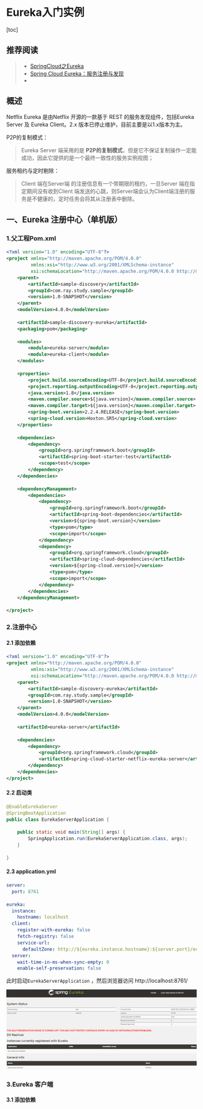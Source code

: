 # Eureka入门实例

[toc]



## 推荐阅读

> - [SpringCloud之Eureka](https://juejin.im/post/5ca4ca43e51d4577dd2e82e3)
> - [Spring Cloud Eureka：服务注册与发现](https://juejin.im/post/5d78cd53f265da03d55e8351)
> - 



## 概述

Netflix Eureka 是由Netflix 开源的一款基于 REST 的服务发现组件，包括Eureka Server 及 Eureka Client。2.x 版本已停止维护，目前主要是以1.x版本为主。



P2P的复制模式：

> Eureka Server 端采用的是 **P2P的复制模式**，但是它不保证复制操作一定能成功，因此它提供的是一个最终一致性的服务实例视图；

服务租约与定时剔除：

> Client 端在Server端 的注册信息有一个带期限的租约，一旦Server 端在指定期间没有收到Client 端发送的心跳，则Server端会认为Client端注册的服务是不健康的，定时任务会将其从注册表中删除。





## 一、Eureka 注册中心（单机版）

### 1.父工程Pom.xml

```xml
<?xml version="1.0" encoding="UTF-8"?>
<project xmlns="http://maven.apache.org/POM/4.0.0"
         xmlns:xsi="http://www.w3.org/2001/XMLSchema-instance"
         xsi:schemaLocation="http://maven.apache.org/POM/4.0.0 http://maven.apache.org/xsd/maven-4.0.0.xsd">
    <parent>
        <artifactId>sample-discovery</artifactId>
        <groupId>com.ray.study.sample</groupId>
        <version>1.0-SNAPSHOT</version>
    </parent>
    <modelVersion>4.0.0</modelVersion>

    <artifactId>sample-discovery-eureka</artifactId>
    <packaging>pom</packaging>

    <modules>
        <module>eureka-server</module>
        <module>eureka-client</module>
    </modules>

    <properties>
        <project.build.sourceEncoding>UTF-8</project.build.sourceEncoding>
        <project.reporting.outputEncoding>UTF-8</project.reporting.outputEncoding>
        <java.version>1.8</java.version>
        <maven.compiler.source>${java.version}</maven.compiler.source>
        <maven.compiler.target>${java.version}</maven.compiler.target>
        <spring-boot.version>2.2.4.RELEASE</spring-boot.version>
        <spring-cloud.version>Hoxton.SR5</spring-cloud.version>
    </properties>

    <dependencies>
        <dependency>
            <groupId>org.springframework.boot</groupId>
            <artifactId>spring-boot-starter-test</artifactId>
            <scope>test</scope>
        </dependency>
    </dependencies>

    <dependencyManagement>
        <dependencies>
            <dependency>
                <groupId>org.springframework.boot</groupId>
                <artifactId>spring-boot-dependencies</artifactId>
                <version>${spring-boot.version}</version>
                <type>pom</type>
                <scope>import</scope>
            </dependency>
            <dependency>
                <groupId>org.springframework.cloud</groupId>
                <artifactId>spring-cloud-dependencies</artifactId>
                <version>${spring-cloud.version}</version>
                <type>pom</type>
                <scope>import</scope>
            </dependency>
        </dependencies>
    </dependencyManagement>

</project>
```





### 2.注册中心

#### 2.1 添加依赖

```xml
<?xml version="1.0" encoding="UTF-8"?>
<project xmlns="http://maven.apache.org/POM/4.0.0"
         xmlns:xsi="http://www.w3.org/2001/XMLSchema-instance"
         xsi:schemaLocation="http://maven.apache.org/POM/4.0.0 http://maven.apache.org/xsd/maven-4.0.0.xsd">
    <parent>
        <artifactId>sample-discovery-eureka</artifactId>
        <groupId>com.ray.study.sample</groupId>
        <version>1.0-SNAPSHOT</version>
    </parent>
    <modelVersion>4.0.0</modelVersion>

    <artifactId>eureka-server</artifactId>

    <dependencies>
        <dependency>
            <groupId>org.springframework.cloud</groupId>
            <artifactId>spring-cloud-starter-netflix-eureka-server</artifactId>
        </dependency>
    </dependencies>
</project>
```



#### 2.2 启动类

```java
@EnableEurekaServer
@SpringBootApplication
public class EurekaServerApplication {

    public static void main(String[] args) {
        SpringApplication.run(EurekaServerApplication.class, args);
    }

}

```



#### 2.3 application.yml

```yml
server:
  port: 8761

eureka:
  instance:
    hostname: localhost
  client:
    register-with-eureka: false
    fetch-registry: false
    service-url:
      defaultZone: http://${eureka.instance.hostname}:${server.port}/eureka/
  server:
    wait-time-in-ms-when-sync-empty: 0
    enable-self-preservation: false
```





此时启动`EurekaServerApplication` ，然后浏览器访问 http://localhost:8761/

![image-20200614204650313](images/image-20200614204650313.png)





### 3.Eureka 客户端

#### 3.1 添加依赖









